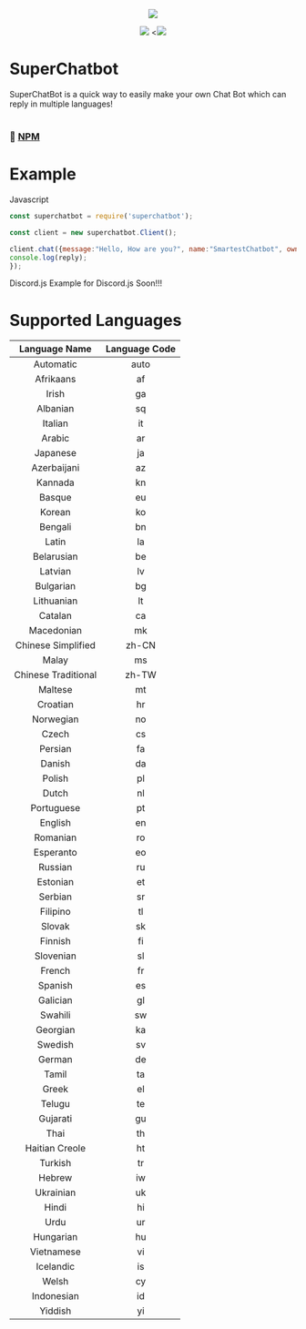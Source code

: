 <p align="center"><a href="https://nodei.co/npm/superchatbot/"><img src="https://nodei.co/npm/superchatbot.png"></a></p>
<p align="center"><img src="https://img.shields.io/npm/v/superchatbot?style=for-the-badge"> <<img src="https://img.shields.io/npm/dt/superchatbot?style=for-the-badge">
  
# SuperChatbot
  
SuperChatBot is a quick way to easily make your own Chat Bot which can reply in multiple languages!

#
### 📂 [NPM](https://npmjs.com/superchatbot)
#

# Example
  
Javascript
```js
const superchatbot = require('superchatbot');

const client = new superchatbot.Client();

client.chat({message:"Hello, How are you?", name:"SmartestChatbot", owner:"SexyOwnerlol", user: Cooluniqueuserid-in-number, language:"a__h_leLanguage"}).then(reply => {
console.log(reply);
});
```

Discord.js
Example for Discord.js Soon!!!

# Supported Languages
**Language Name**|**Language Code**
:-----:|:-----:
Automatic|auto
Afrikaans|af
Irish|ga
Albanian|sq
Italian|it
Arabic|ar
Japanese|ja
Azerbaijani|az
Kannada|kn
Basque|eu
Korean|ko
Bengali|bn
Latin|la
Belarusian|be
Latvian|lv
Bulgarian|bg
Lithuanian|lt
Catalan|ca
Macedonian|mk
Chinese Simplified|zh-CN
Malay|ms
Chinese Traditional|zh-TW
Maltese|mt
Croatian|hr
Norwegian|no
Czech|cs
Persian|fa
Danish|da
Polish|pl
Dutch|nl
Portuguese|pt
English|en
Romanian|ro
Esperanto|eo
Russian|ru
Estonian|et
Serbian|sr
Filipino|tl
Slovak|sk
Finnish|fi
Slovenian|sl
French|fr
Spanish|es
Galician|gl
Swahili|sw
Georgian|ka
Swedish|sv
German|de
Tamil|ta
Greek|el
Telugu|te
Gujarati|gu
Thai|th
Haitian Creole|ht
Turkish|tr
Hebrew|iw
Ukrainian|uk
Hindi|hi
Urdu|ur
Hungarian|hu
Vietnamese|vi
Icelandic|is
Welsh|cy
Indonesian|id
Yiddish|yi
